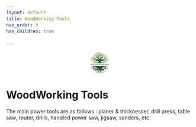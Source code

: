 ```yaml
---
layout: default
title: WoodWorking Tools
nav_order: 3
has_children: true

---
```

<center>
<img src="../media/Lignarius.png" width="10%" height="10%" align="middle"/>
</center>

# WoodWorking Tools
The main power tools are as follows : planer & thicknesser, drill press, table saw, router, drills, handled power saw, jigsaw, sanders, etc.
